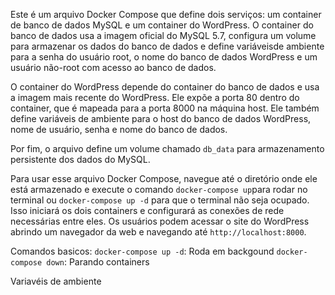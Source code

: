 
Este é um arquivo Docker Compose que define dois serviços: um container de banco de dados MySQL e um container do WordPress. O container do banco de dados usa a imagem oficial do MySQL 5.7, configura um volume para armazenar os dados do banco de dados e define variáveis ​​de ambiente para a senha do usuário root, o nome do banco de dados WordPress e um usuário não-root com acesso ao banco de dados.

O container do WordPress depende do container do banco de dados e usa a imagem mais recente do WordPress. Ele expõe a porta 80 dentro do container, que é mapeada para a porta 8000 na máquina host. Ele também define variáveis ​​de ambiente para o host do banco de dados WordPress, nome de usuário, senha e nome do banco de dados.

Por fim, o arquivo define um volume chamado `db_data` para armazenamento persistente dos dados do MySQL.

Para usar esse arquivo Docker Compose, navegue até o diretório onde ele está armazenado e execute o comando `docker-compose up`para rodar no terminal ou `docker-compose up -d` para que o terminal não seja ocupado. Isso iniciará os dois containers e configurará as conexões de rede necessárias entre eles. Os usuários podem acessar o site do WordPress abrindo um navegador da web e navegando até `http://localhost:8000`.

Comandos basicos:
 `docker-compose up -d`: Roda em backgound
 `docker-compose down`: Parando containers

Variavéis de ambiente


